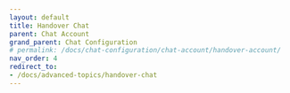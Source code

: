 ```yaml
---
layout: default
title: Handover Chat
parent: Chat Account
grand_parent: Chat Configuration
# permalink: /docs/chat-configuration/chat-account/handover-account/
nav_order: 4
redirect_to: 
- /docs/advanced-topics/handover-chat
---
```

